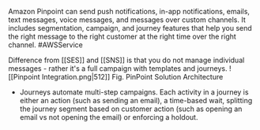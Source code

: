 Amazon Pinpoint can send push notifications, in-app notifications, emails, text messages, voice messages, and messages over custom channels. It includes segmentation, campaign, and journey features that help you send the right message to the right customer at the right time over the right channel. #AWSService 

Difference from [[SES]] and [[SNS]] is that you do not manage individual messages - rather it's a full campaign with templates and journeys.
![[Pinpoint Integration.png|512]]
Fig. PinPoint Solution Architecture
- Journeys automate multi-step campaigns. Each activity in a journey is either an action (such as sending an email), a time-based wait, splitting the journey segment based on customer action (such as opening an email vs not opening the email) or enforcing a holdout.